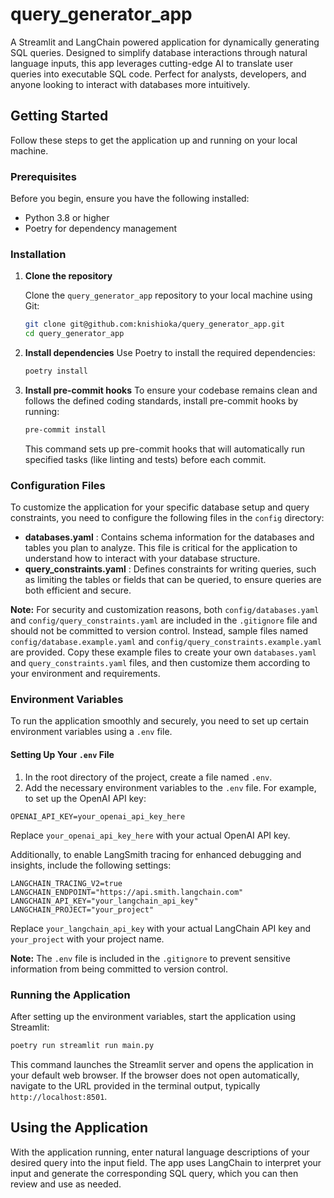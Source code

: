 # query_generator_app
A Streamlit and LangChain powered application for dynamically generating SQL queries. Designed to simplify database interactions through natural language inputs, this app leverages cutting-edge AI to translate user queries into executable SQL code. Perfect for analysts, developers, and anyone looking to interact with databases more intuitively.

## Getting Started

Follow these steps to get the application up and running on your local machine.
### Prerequisites

Before you begin, ensure you have the following installed:
- Python 3.8 or higher
- Poetry for dependency management
### Installation 
1. **Clone the repository** 

    Clone the `query_generator_app` repository to your local machine using Git:

    ```bash
    git clone git@github.com:knishioka/query_generator_app.git
    cd query_generator_app
    ``` 
1. **Install dependencies** 
    Use Poetry to install the required dependencies:

    ```bash
    poetry install
    ```

1. **Install pre-commit hooks**
    To ensure your codebase remains clean and follows the defined coding standards, install pre-commit hooks by running:

    ```bash
    pre-commit install
    ```
    This command sets up pre-commit hooks that will automatically run specified tasks (like linting and tests) before each commit.

### Configuration Files

To customize the application for your specific database setup and query constraints, you need to configure the following files in the `config` directory: 
- **databases.yaml** : Contains schema information for the databases and tables you plan to analyze. This file is critical for the application to understand how to interact with your database structure. 
- **query_constraints.yaml** : Defines constraints for writing queries, such as limiting the tables or fields that can be queried, to ensure queries are both efficient and secure.

**Note:**  For security and customization reasons, both `config/databases.yaml` and `config/query_constraints.yaml` are included in the `.gitignore` file and should not be committed to version control. Instead, sample files named `config/database.example.yaml` and `config/query_constraints.example.yaml` are provided. Copy these example files to create your own `databases.yaml` and `query_constraints.yaml` files, and then customize them according to your environment and requirements.

### Environment Variables

To run the application smoothly and securely, you need to set up certain environment variables using a `.env` file.
#### Setting Up Your `.env` File 
1. In the root directory of the project, create a file named `.env`. 
1. Add the necessary environment variables to the `.env` file. For example, to set up the OpenAI API key:

```
OPENAI_API_KEY=your_openai_api_key_here
```

Replace `your_openai_api_key_here` with your actual OpenAI API key.

Additionally, to enable LangSmith tracing for enhanced debugging and insights, include the following settings:

```
LANGCHAIN_TRACING_V2=true
LANGCHAIN_ENDPOINT="https://api.smith.langchain.com"
LANGCHAIN_API_KEY="your_langchain_api_key"
LANGCHAIN_PROJECT="your_project"
```

Replace `your_langchain_api_key` with your actual LangChain API key and `your_project` with your project name.

**Note:**  The `.env` file is included in the `.gitignore` to prevent sensitive information from being committed to version control.
### Running the Application

After setting up the environment variables, start the application using Streamlit:

```bash
poetry run streamlit run main.py
```

This command launches the Streamlit server and opens the application in your default web browser. If the browser does not open automatically, navigate to the URL provided in the terminal output, typically `http://localhost:8501`.
## Using the Application

With the application running, enter natural language descriptions of your desired query into the input field. The app uses LangChain to interpret your input and generate the corresponding SQL query, which you can then review and use as needed.
